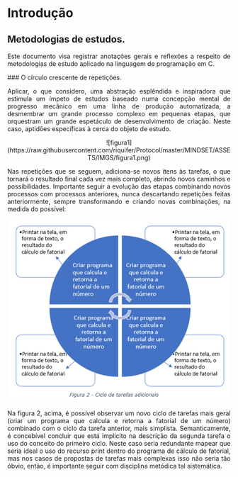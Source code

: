 # Introdução
## Metodologias de estudos.
<p align="justify">Este documento visa registrar anotações gerais e reflexões a respeito de metodologias de estudo aplicado na linguagem de programação em C.</p>
### O círculo crescente de repetições.
<p align="justify">Aplicar, o que considero, uma abstração esplêndida e inspiradora que estimula um ímpeto de estudos baseado numa concepção mental de progresso mecânico em uma linha de produção automatizada, a desmembrar um grande processo complexo em pequenas etapas, que orquestram um grande espetáculo de desenvolvimento de criação. Neste caso, aptidões específicas à cerca do objeto de estudo.</p>
  
<p align="center"> ![figura1](https://raw.githubusercontent.com/riquifer/Protocol/master/MINDSET/ASSETS/IMGS/figura1.png) </p>

<p align="justify">Nas repetições que se seguem, adiciona-se novos itens às tarefas, o que tornará o resultado final cada vez mais completo, abrindo novos caminhos e possibilidades. Importante seguir a evolução das etapas combinando novos processos com processos anteriores, nunca descartando repetições feitas anteriormente, sempre transformando e criando novas combinações, na medida do possível:</p>

![figura2](https://raw.githubusercontent.com/riquifer/Protocol/master/MINDSET/ASSETS/IMGS/figura2.png)

<p align="justify">Na figura 2, acima, é possível observar um novo ciclo de tarefas mais geral (criar um programa que calcula e retorna a fatorial de um número) combinado com o ciclo da tarefa anterior, mais simplista. Semanticamente, é concebível concluir que está implícito na descrição da segunda tarefa o uso do conceito do primeiro ciclo. Neste caso seria redundante mapear que seria ideal o uso do recurso print dentro do programa de cálculo de fatorial, mas nos casos de propostas de tarefas mais complexas isso não seria tão óbvio, então, é importante seguir com disciplina metódica tal sistemática.</p>
